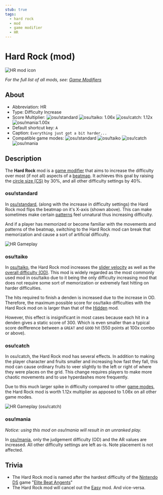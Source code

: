 ```yaml
---
stub: true
tags:
  - hard rock
  - mod
  - game modifier
  - HR
---
```


# Hard Rock (mod)

![HR mod icon](/wiki/shared/mods/HR.png "Hard Rock (HR) mod icon")

*For the full list of all mods, see: [Game Modifiers](/wiki/Game_Modifiers)*

## About

- Abbreviation: HR
- Type: Difficulty Increase
- Score Multiplier: ![][o!s] ![][o!t]: 1.06x ![][o!c]: 1.12x ![][o!m]:1.00x
- Default shortcut key: `A`
- Caption: `Everything just got a bit harder...`
- Compatible game modes: ![][o!s] ![][o!t] ![][o!c] ![][o!m]

## Description

The **Hard Rock** mod is a [game modifier](/wiki/Game_Modifiers) that aims to increase the difficulty over most (if not all) aspects of a [beatmap](/wiki/Beatmaps). It achieves this goal by raising the [circle size (CS)](/wiki/Beatmap_Editor/Song_Setup#circle-size) by 30%, and all other difficulty settings by 40%.

### osu!standard

In [osu!standard](/wiki/Game_Modes/osu!), (along with the increase in difficulty settings) the Hard Rock mod flips the beatmap on it's X-axis (shown above). This can make sometimes make certain [patterns](/wiki/Beatmaps/Pattern) feel unnatural thus increasing difficulty.

And if a player has memorized or become familiar with the movements and patterns of the beatmap, switching to the Hard Rock mod can break that memorization and cause a sort of artificial difficulty.

![HR Gameplay](/img/GM_HR_O.jpg "Gameplay of osu!standard with the Hard Rock mod")

### osu!taiko

In [osu!taiko](/wiki/Game_Modes/osu!taiko), the Hard Rock mod increases the [slider velocity](/wiki/Glossary#slider-velocity) as well as the [overall difficulty (OD)](/wiki/Beatmapping/Overall_difficulty). This mod is widely regarded as the most commonly used mod in osu!taiko due to it being the only difficulty increasing mod that does not require some sort of memorization or extremely fast hitting on harder difficulties.

The hits required to finish a denden is increased due to the increase in OD. Therefore, the maximum possible score for osu!taiko difficulties with the Hard Rock mod on is larger than that of the [Hidden](/wiki/Game_Modifiers/Hidden) mod.

However, this effect is insignificant in most cases because each hit in a denden gives a static score of 300. Which is even smaller than a typical score deifference between a `GREAT` and `GOOD` hit (550 points at 100x combo or above).

### osu!catch

In osu!catch, the Hard Rock mod has several effects. In addition to making the player character and fruits smaller and increasing how fast they fall, this mod can cause ordinary fruits to veer slightly to the left or right of where they were places on the grid. This change requires players to make more chaotic movements and to use hyperdashes more frequently. 

Due to this much larger spike in difficulty compared to other [game modes](/wiki/Game_Modes), the Hard Rock mod is worth 1.12x multiplier as apposed to 1.06x on all other game modes.

![HR Gameplay (osu!catch)](/img/GM_HR_C.jpg "Gameplay of osu!catch with the Hard Rock mod")

### osu!mania

*Notice: using this mod on osu!mania will result in an unranked play.*

In [osu!mania](/wiki/Game_Modes/osu!mania), only the judgement difficulty (OD) and the AR values are increased. All other difficulty settings are left as-is. Note placement is not affected.

## Trivia

- The Hard Rock mod is named after the hardest difficulty of the [Nintendo DS](https://en.wikipedia.org/wiki/Nintendo_DS "Wikipedia") game "[Elite Beat Angents](/wiki/Glossary#eba)"
- The Hard Rock mod will cancel out the [Easy](/wiki/Game_Modifiers/Easy) mod. And vice-versa.

[o!s]: /wiki/shared/mode/osu.png "osu!standard"
[o!t]: /wiki/shared/mode/taiko.png "osu!taiko"
[o!c]: /wiki/shared/mode/catch.png "osu!catch"
[o!m]: /wiki/shared/mode/mania.png "osu!mania"
